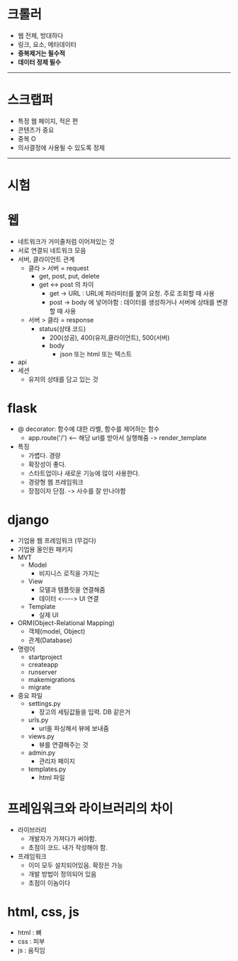 # 크롤러
- 웹 전체, 방대하다
- 링크, 요소, 메타데이터
- **중복제거는 필수적**
- **데이터 정제 필수**
---

# 스크랩퍼
- 특정 웹 페이지, 적은 편
- 콘텐츠가 중요
- 중복 O
- 의사결정에 사용될 수 있도록 정제
  

---
# 시험

# 웹
- 네트워크가 거미줄처럼 이어져있는 것
- 서로 연결되 네트워크 모음
- 서버, 클라이언트 관계
  - 클라 > 서버 = request
    - get, post, put, delete
    - get <-> post 의 차이
      - get -> URL : URL에 파라미터를 붙여 요청. 주로 조회할 때 사용
      - post -> body 에 넣어야함 : 데이터를 생성하거나 서버에 상태를 변경할 때 사용
  - 서버 > 클라 = response
    - status(상태 코드)
      - 200(성공), 400(유저,클라이언트), 500(서버)
      - body
        - json 또는 html 또는 텍스트
- api
- 세션
  - 유저의 상태를 담고 있는 것
  
# flask
- @ decorator: 함수에 대한 라벨, 함수를 제어하는 함수
  - app.route('/') <-- 해당 url를 받아서 실행해줌 -> render_template
- 특징
  - 가볍다. 경량
  - 확장성이 좋다.
  - 스타트업이나 새로운 기능에 많이 사용한다.
  - 경량형 웹 프레임워크
  - 장점이자 단점. -> 사수를 잘 만나야함

# django
- 기업용 웹 프레임워크 (무겁다)
- 기업용 올인원 패키지
- MVT
  - Model
    - 비지니스 로직을 가지는 
  - View
    - 모델과 템플릿을 연결해줌
    - 데이터 <----> UI 연결
  - Template
    - 실제 UI
- ORM(Object-Relational Mapping)
  - 객체(model, Object)
  - 관계(Database)
- 명령어
  - startproject
  - createapp
  - runserver
  - makemigrations
  - migrate
- 중요 파일
  - settings.py
    - 장고의 세팅값들을 입력. DB 같은거
  - urls.py
    - url을 파싱해서 뷰에 보내줌
  - views.py
    - 뷰를 연결해주는 것
  - admin.py
    - 관리자 페이지
  - templates.py
    - html 파일

# 프레임워크와 라이브러리의 차이
- 라이브러리
  - 개발자가 가져다가 써야함.
  - 초점이 코드. 내가 작성해야 함.
- 프레임워크
  - 이미 모두 설치되어있음. 확장은 가능
  - 개발 방법이 정의되어 있음
  - 초점이 이놈이다

# html, css, js
- html : 뼈
- css : 피부
- js : 움직임